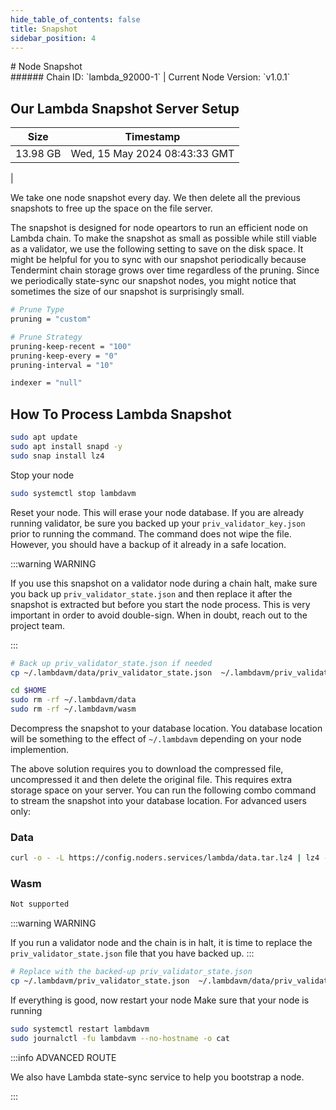 ```yaml
---
hide_table_of_contents: false
title: Snapshot
sidebar_position: 4
---
```


<div class="h1-with-icon icon-lambda">
# Node Snapshot
</div>
###### Chain ID: `lambda_92000-1` | Current Node Version: `v1.0.1`

## Our Lambda Snapshot Server Setup

| Size   | Timestamp   |
|--------|-------------|
| 13.98 GB | Wed, 15 May 2024 08:43:33 GMT |


We take one node snapshot every day. We then delete all the previous snapshots to free up the space on the file server.

The snapshot is designed for node opeartors to run an efficient node on Lambda chain. To make the snapshot as small as possible while still viable as a validator, we use the following setting to save on the disk space. It might be helpful for you to sync with our snapshot periodically because Tendermint chain storage grows over time regardless of the pruning. Since we periodically state-sync our snapshot nodes, you might notice that sometimes the size of our snapshot is surprisingly small.

```bash title="app.toml"
# Prune Type
pruning = "custom"

# Prune Strategy
pruning-keep-recent = "100"
pruning-keep-every = "0"
pruning-interval = "10"
```

```bash title="config.toml"
indexer = "null"
```

## How To Process Lambda Snapshot
```bash
sudo apt update
sudo apt install snapd -y
sudo snap install lz4
```

Stop your node
```bash
sudo systemctl stop lambdavm
```
Reset your node. This will erase your node database. If you are already running validator, be sure you backed up your `priv_validator_key.json` prior to running the command. The command does not wipe the file. However, you should have a backup of it already in a safe location.

:::warning WARNING

If you use this snapshot on a validator node during a chain halt, make sure you back up `priv_validator_state.json` and then replace it after the snapshot is extracted but before you start the node process. This is very important in order to avoid double-sign. When in doubt, reach out to the project team.

:::

```bash
# Back up priv_validator_state.json if needed
cp ~/.lambdavm/data/priv_validator_state.json  ~/.lambdavm/priv_validator_state.json

cd $HOME
sudo rm -rf ~/.lambdavm/data
sudo rm -rf ~/.lambdavm/wasm
```

Decompress the snapshot to your database location. You database location will be something to the effect of `~/.lambdavm` depending on your node implemention.

The above solution requires you to download the compressed file, uncompressed it and then delete the original file. This requires extra storage space on your server. You can run the following combo command to stream the snapshot into your database location. For advanced users only:
### Data
```bash
curl -o - -L https://config.noders.services/lambda/data.tar.lz4 | lz4 -d | tar -x -C ~/.lambdavm
```
### Wasm
```bash
Not supported
```

:::warning WARNING

If you run a validator node and the chain is in halt, it is time to replace the `priv_validator_state.json` file that you have backed up.
:::

```bash
# Replace with the backed-up priv_validator_state.json
cp ~/.lambdavm/priv_validator_state.json  ~/.lambdavm/data/priv_validator_state.json
```

If everything is good, now restart your node
Make sure that your node is running

```bash
sudo systemctl restart lambdavm
sudo journalctl -fu lambdavm --no-hostname -o cat
```

:::info ADVANCED ROUTE

We also have Lambda state-sync service to help you bootstrap a node.

:::
